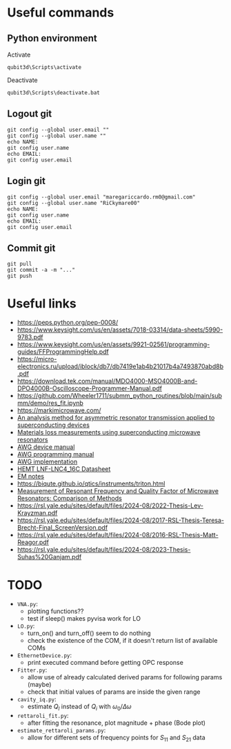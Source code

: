 
# Useful commands

## Python environment
Activate
```shell
qubit3d\Scripts\activate
```
Deactivate
```shell
qubit3d\Scripts\deactivate.bat
```

## Logout git
```shell
git config --global user.email ""  
git config --global user.name ""  
echo NAME:
git config user.name
echo EMAIL:
git config user.email
```

## Login git
```shell
git config --global user.email "maregariccardo.rm0@gmail.com"  
git config --global user.name "RiCkymare00"
echo NAME:
git config user.name
echo EMAIL:
git config user.email
```


## Commit git
```shell
git pull
git commit -a -m "..."
git push
```

# Useful links
- <https://peps.python.org/pep-0008/>
- <https://www.keysight.com/us/en/assets/7018-03314/data-sheets/5990-9783.pdf>
- <https://www.keysight.com/us/en/assets/9921-02561/programming-guides/FFProgrammingHelp.pdf>
- <https://micro-electronics.ru/upload/iblock/db7/db7419e1ab4b21017b4a7493870abd8b.pdf>
- <https://download.tek.com/manual/MDO4000-MSO4000B-and-DPO4000B-Oscilloscope-Programmer-Manual.pdf>
- <https://github.com/Wheeler1711/submm_python_routines/blob/main/submm/demo/res_fit.ipynb>
- <https://markimicrowave.com/>
- [An analysis method for asymmetric resonator transmission applied to superconducting devices](https://arxiv.org/pdf/1108.3117)
- [Materials loss measurements using superconducting microwave resonators](https://arxiv.org/pdf/2006.04718)
- [AWG device manual](https://www.silcon.cz/download/SDG6000X_UserManual.pdf)
- [AWG programming manual](https://tm-co.co.jp/wp/wp-content/uploads/2022/10/SDG_Programming-Guide_PG02-E05C.pdf)
- [AWG implementation](https://github.com/sgoadhouse/awg_scpi/tree/main)
- [HEMT LNF-LNC4_16C Datasheet](https://lownoisefactory.com/wp-content/uploads/2023/03/lnf-lnc4_16c.pdf)
- [EM notes](https://web.archive.org/web/20240225035303/https://www.ece.rutgers.edu/~orfanidi/ewa/ch01.pdf)
- <https://biqute.github.io/qtics/instruments/triton.html>
- [Measurement of Resonant Frequency and Quality Factor of Microwave Resonators: Comparison of Methods](https://www.researchgate.net/publication/1947194_Measurement_of_Resonant_Frequency_and_Quality_Factor_of_Microwave_Resonators_Comparison_of_Methods)
- <https://rsl.yale.edu/sites/default/files/2024-08/2022-Thesis-Lev-Krayzman.pdf>
- <https://rsl.yale.edu/sites/default/files/2024-08/2017-RSL-Thesis-Teresa-Brecht-Final_ScreenVersion.pdf>
- <https://rsl.yale.edu/sites/default/files/2024-08/2016-RSL-Thesis-Matt-Reagor.pdf>
- <https://rsl.yale.edu/sites/default/files/2024-08/2023-Thesis-Suhas%20Ganjam.pdf>

# TODO
- `VNA.py`:
    - plotting functions??
    - test if sleep() makes pyvisa work for LO
- `LO.py`:
    - turn_on() and turn_off() seem to do nothing
    - check the existence of the COM, if it doesn't return list of available COMs
- `EthernetDevice.py`:
    - print executed command before getting OPC response
- `Fitter.py`:
    - allow use of already calculated derived params for following params (maybe)
    - check that initial values of params are inside the given range
- `cavity_iq.py`:
    - estimate $Q_l$ instead of $Q_i$ with $\omega_0 / \Delta \omega$
- `rettaroli_fit.py`:
    - after fitting the resonance, plot magnitude + phase (Bode plot)
- `estimate_rettaroli_params.py`:
    - allow for different sets of frequency points for $S_{11}$ and $S_{21}$ data 
